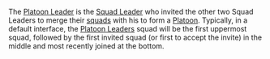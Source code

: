 The [Platoon Leader](Platoon_Leader.md) is the [Squad Leader](Squad_Leader.md)
who invited the other two Squad Leaders to merge their [squads](Squad.md) with
his to form a [Platoon](Platoon.md). Typically, in a default interface, the
[Platoon Leaders](Platoon_Leader.md) squad will be the first uppermost squad,
followed by the first invited squad (or first to accept the invite) in the
middle and most recently joined at the bottom.

<!--[Category:Terminology](Category:Terminology.md)-->
